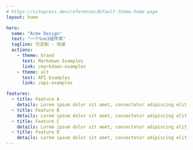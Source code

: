 ```yaml
---
# https://vitepress.dev/reference/default-theme-home-page
layout: home

hero:
  name: "Acme Design"
  text: "一个Vue3组件库"
  tagline: 可定制 · 快速
  actions:
    - theme: brand
      text: Markdown Examples
      link: /markdown-examples
    - theme: alt
      text: API Examples
      link: /api-examples

features:
  - title: Feature A
    details: Lorem ipsum dolor sit amet, consectetur adipiscing elit
  - title: Feature B
    details: Lorem ipsum dolor sit amet, consectetur adipiscing elit
  - title: Feature C
    details: Lorem ipsum dolor sit amet, consectetur adipiscing elit
  - title: Feature D
    details: Lorem ipsum dolor sit amet, consectetur adipiscing elit
---
```

